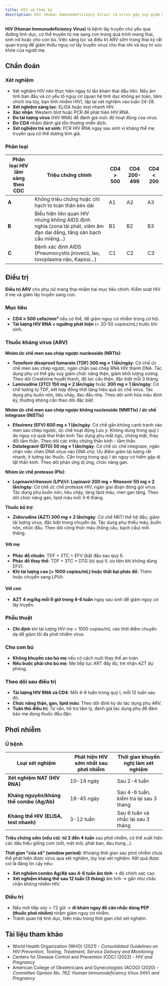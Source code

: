 ```yaml
---
title: HIV và thai kỳ
description: HIV (Human Immunodeficiency Virus) là virus gây suy giảm miễn dịch, có thể lây truyền từ mẹ sang con qua nhau thai, khi sinh hoặc cho con bú.
---
```


**HIV (Human Immunodeficiency Virus)** là bệnh lây truyền chủ yếu qua đường tình dục, có thể truyền từ mẹ sang con trong quá trình mang thai, sinh nở hoặc cho con bú. Việc sàng lọc và điều trị ARV sớm trong thai kỳ rất quan trọng để giảm thiểu nguy cơ lây truyền virus cho thai nhi và duy trì sức khỏe của người mẹ.

## Chẩn đoán

### Xét nghiệm

- Xét nghiệm HIV nên thực hiện ngay từ lần khám thai đầu tiên. Nếu âm tính ban đầu và có yếu tố nguy cơ (quan hệ tình dục không an toàn, tiêm chích ma túy, bạn tình nhiễm HIV), lặp lại xét nghiệm vào tuần 24-28.
- **Xét nghiệm sàng lọc**: ELISA hoặc test nhanh HIV.
- **Xác nhận**: Western blot hoặc PCR để phát hiện HIV RNA.
- **Đo tải lượng virus** (HIV RNA) để đánh giá mức độ hoạt động của virus.
- **Đo CD4** nhằm đánh giá tổn thương miễn dịch.
- **Xét nghiệm trẻ sơ sinh**: PCR HIV RNA ngay sau sinh vì kháng thể mẹ truyền qua có thể dương tính giả.

### Phân loại

| Phân loại HIV lâm sàng theo CDC | Triệu chứng chính                                                                                                     | CD4 > 500 | CD4 200-499 | CD4 < 200 |
| ------------------------------- | --------------------------------------------------------------------------------------------------------------------- | --------- | ----------- | --------- |
| **A**                           | Không triệu chứng hoặc chỉ hạch to toàn thân kéo dài                                                                  | A1        | A2          | A3        |
| **B**                           | Biểu hiện liên quan HIV nhưng không AIDS định nghĩa (zona tái phát, viêm âm đạo dai dẳng, tăng sản bạch cầu miệng...) | B1        | B2          | B3        |
| **C**                           | Bệnh xác định AIDS (Pneumocystis jirovecii, lao, toxoplasma não, Kaposi...)                                           | C1        | C2          | C3        |

## Điều trị

**Điều trị ARV** cho phụ nữ mang thai nhằm hai mục tiêu chính: Kiểm soát HIV ở mẹ và giảm lây truyền sang con.

### Mục tiêu

- **CD4 ≥ 500 cells/mm³** nếu có thể, để giảm nguy cơ nhiễm trùng cơ hội.
- **Tải lượng HIV RNA < ngưỡng phát hiện** (< 20-50 copies/mL) trước khi sinh.

### Thuốc kháng virus (ARV)

**Nhóm ức chế men sao chép ngược nucleoside (NRTIs)**:

- **Tenofovir disoproxil fumarate (TDF) 300 mg × 1 lần/ngày**: Cơ chế ức chế men sao chép ngược, ngăn chặn sao chép RNA HIV thành DNA. Tác dụng phụ có thể gây suy giảm chức năng thận, giảm khối lượng xương. Theo dõi Creatinine huyết thanh, độ lọc cầu thận, đặc biệt mỗi 3 tháng.
- **Lamivudine (3TC) 150 mg × 2 lần/ngày** hoặc **300 mg × 1 lần/ngày**: Cơ chế tương tự TDF, kết hợp đồng thời tăng hiệu quả ức chế virus. Tác dụng phụ buồn nôn, tiêu chảy, đau đầu nhẹ. Theo dõi sinh hóa máu định kỳ, thường không cần theo dõi đặc biệt.

**Nhóm ức chế men sao chép ngược không nucleoside (NNRTIs) / ức chế integrase (INSTIs)**

- **Efavirenz (EFV) 600 mg × 1 lần/ngày**: Cơ chế gắn không cạnh tranh vào men sao chép ngược, ức chế hoạt động Lưu ý: Không dùng trong quý I do nguy cơ quái thai thần kinh Tác dụng phụ mất ngủ, chóng mặt, thay đổi tâm thần. Theo dõi các triệu chứng thần kinh - tâm thần.
- **Dolutegravir (DTG) 50 mg × 1 lần/ngày**: Cơ chế ức chế integrase, ngăn chặn việc chèn DNA virus vào DNA chủ. Ưu điểm giảm tải lượng rất nhanh, ít tương tác thuốc. Cẩn trọng trong quý I do nguy cơ hiếm gặp dị tật thần kinh. Theo dõi phản ứng dị ứng, chức năng gan.

**Nhóm ức chế protease (PIs)**:

- **Lopinavir/ritonavir (LPV/r): Lopinavir 200 mg + Ritonavir 50 mg × 2 lần/ngày**: Cơ chế ức chế protease HIV, ngăn giai đoạn đóng gói virus. Tác dụng phụ buồn nôn, tiêu chảy, tăng lipid máu, men gan tăng. Theo dõi chức năng gan, lipid máu mỗi 3-6 tháng.

**Thuốc bổ trợ**:

- **Zidovudine (AZT) 300 mg × 2 lần/ngày**: Cơ chế NRTI thế hệ đầu, giảm tải lượng virus, đặc biệt trong chuyển dạ. Tác dụng phụ thiếu máu, buồn nôn, nhức đầu. Theo dõi công thức máu (hồng cầu, bạch cầu) mỗi tháng.

#### Với mẹ

- **Phác đồ chuẩn**: TDF + 3TC + EFV (bắt đầu sau quý I).
- **Phác đồ thay thế**: TDF + 3TC + DTG (từ quý II, ưu tiên khi không dùng EFV).
- **Khi tải lượng cao (> 1000 copies/mL) hoặc thất bại phác đồ**: Thêm hoặc chuyển sang LPV/r.

#### Với con

- **AZT 4 mg/kg mỗi 6 giờ trong 4-6 tuần** ngay sau sinh để giảm nguy cơ lây truyền.

### Phẫu thuật

- **Chỉ định** khi tải lượng HIV mẹ > 1000 copies/mL vào thời điểm chuyển dạ để giảm tối đa phơi nhiễm virus.

### Cho con bú

- **Không khuyến cáo bú mẹ** nếu có cách nuôi thay thế an toàn.
- **Nếu buộc phải cho bú mẹ**: Mẹ tiếp tục ART đầy đủ, trẻ nhận AZT dự phòng.

### Theo dõi sau điều trị

- **Tải lượng HIV RNA và CD4**: Mỗi 4-8 tuần trong quý I, mỗi 12 tuần sau đó.
- **Chức năng thận, gan, lipid máu**: Theo dõi định kỳ do tác dụng phụ ARV.
- **Tuân thủ điều trị**: Tư vấn, hỗ trợ tâm lý, đánh giá tác dụng phụ để đảm bảo mẹ dùng thuốc đều đặn.

## Phơi nhiễm

### Ủ bệnh

| Loại xét nghiệm                          | Phát hiện HIV sớm nhất sau phơi nhiễm | Thời gian khuyến nghị làm xét nghiệm   |
| ---------------------------------------- | ------------------------------------- | -------------------------------------- |
| **Xét nghiệm NAT (HIV RNA)**             | 10-14 ngày                            | Sau 2-4 tuần                           |
| **Kháng nguyên/kháng thể combo (Ag/Ab)** | 18-45 ngày                            | Sau 4-6 tuần, kiểm tra lại sau 3 tháng |
| **Kháng thể HIV (ELISA, test nhanh)**    | 3-12 tuần                             | Sau 6 tuần và nhắc lại sau 3 tháng     |

**Triệu chứng sớm (nếu có)**: **từ 2 đến 4 tuần** sau phơi nhiễm, có thể xuất hiện các dấu hiệu giống cúm (sốt, mệt mỏi, phát ban, đau họng...).

**Thời gian "cửa sổ" (window period)**: Khoảng thời gian sau phơi nhiễm chưa thể phát hiện được virus qua xét nghiệm, tùy loại xét nghiệm. Kết quả được coi là đáng tin cậy nếu:

- **Xét nghiệm combo Ag/Ab sau 4-6 tuần âm tính** → độ chính xác cao.
- **Xét nghiệm kháng thể sau 12 tuần (3 tháng)** âm tính → gần như chắc chắn không nhiễm HIV.

### Điều trị

- Nếu mới tiếp xúc < 72 giờ → **đi khám ngay để cân nhắc dùng PEP (thuốc phơi nhiễm)** nhằm giảm nguy cơ nhiễm.
- Tránh quan hệ tình dục, hiến máu trong thời gian chờ xét nghiệm.

## Tài liệu tham khảo

- World Health Organization (WHO) (2021) - _Consolidated Guidelines on HIV Prevention, Testing, Treatment, Service Delivery and Monitoring_
- Centers for Disease Control and Prevention (CDC) (2022) - _HIV and Pregnancy_
- American College of Obstetricians and Gynecologists (ACOG) (2020) - _Committee Opinion No. 762: Human Immunodeficiency Virus (HIV) and Pregnancy_
